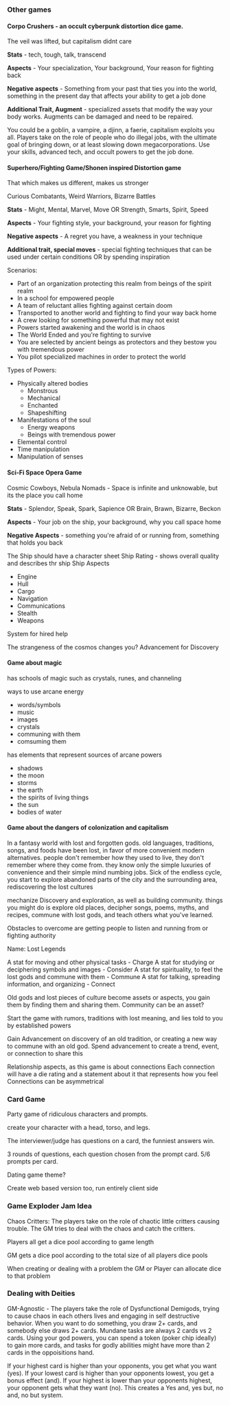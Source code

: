 
### Other games

#### Corpo Crushers - an occult cyberpunk distortion dice game.

The veil was lifted, but capitalism didnt care

**Stats** - tech, tough, talk, transcend

**Aspects** - Your specialization, Your background, Your reason for fighting back

**Negative aspects** - Something from your past that ties you into the world, something in the present day that affects your ability to get a job done 

**Additional Trait, Augment** - specialized assets that modify the way your body works. Augments can be damaged and need to be repaired.

You could be a goblin, a vampire, a djinn, a faerie, capitalism exploits you all. Players take on the role of people who do illegal jobs, with the ultimate goal of bringing down, or at least slowing down megacorporations. Use your skills, advanced tech, and occult powers to get the job done.

#### Superhero/Fighting Game/Shonen inspired Distortion game

That which makes us different, makes us stronger

Curious Combatants, Weird Warriors, Bizarre Battles

**Stats** - Might, Mental, Marvel, Move OR Strength, Smarts, Spirit, Speed

**Aspects** - Your fighting style, your background, your reason for fighting

**Negative aspects** - A regret you have, a weakness in your technique

**Additional trait, special moves** - special fighting techniques that can be used under certain conditions OR by spending inspiration

Scenarios:
- Part of an organization protecting this realm from beings of the spirit realm
- In a school for empowered people
- A team of reluctant allies fighting against certain doom
- Transported to another world and fighting to find your way back home
- A crew looking for something powerful that may not exist 
- Powers started awakening and the world is in chaos
- The World Ended and you're fighting to survive
- You are selected by ancient beings as protectors and they bestow you with tremendous power
- You pilot specialized machines in order to protect the world 

Types of Powers:
- Physically altered bodies
    - Monstrous
    - Mechanical
    - Enchanted
    - Shapeshifting
- Manifestations of the soul
    - Energy weapons
    - Beings with tremendous power
- Elemental control
- Time manipulation
- Manipulation of senses

#### Sci-Fi Space Opera Game

Cosmic Cowboys, Nebula Nomads - Space is infinite and unknowable, but its the place you call home

**Stats** - Splendor, Speak, Spark, Sapience OR Brain, Brawn, Bizarre, Beckon

**Aspects** - Your job on the ship, your background, why you call space home

**Negative Aspects** - something you're afraid of or running from, something that holds you back

The Ship should have a character sheet
Ship Rating - shows overall quality and describes thr ship
Ship Aspects
- Engine
- Hull
- Cargo
- Navigation
- Communications
- Stealth
- Weapons

System for hired help

The strangeness of the cosmos changes you? Advancement for Discovery

#### Game about magic

has schools of magic such as crystals, runes, and channeling

ways to use arcane energy
- words/symbols
- music
- images
- crystals
- communing with them
- comsuming them

has elements that represent sources of arcane powers
- shadows
- the moon
- storms
- the earth
- the spirits of living things
- the sun
- bodies of water

#### Game about the dangers of colonization and capitalism

In a fantasy world with lost and forgotten gods. old languages, traditions, songs, and foods have been lost, in favor of more convenient modern alternatives. people don't remember how they used to live, they don't remember where they come from. they know only the simple luxuries of convenience and their simple mind numbing jobs. Sick of the endless cycle, you start to explore abandoned parts of the city and the surrounding area, rediscovering the lost cultures 

mechanize Discovery and exploration, as well as building community. things you might do is explore old places, decipher songs, poems, myths, and recipes, commune with lost gods, and teach others what you've learned.

Obstacles to overcome are getting people to listen and running from or fighting authority

Name: Lost Legends

A stat for moving and other physical tasks - Charge
A stat for studying or deciphering symbols and images - Consider
A stat for spirituality, to feel the lost gods and commune with them - Commune
A stat for talking, spreading information, and organizing - Connect

Old gods and lost pieces of culture become assets or aspects, you gain them by finding them and sharing them. Community can be an asset?

Start the game with rumors, traditions with lost meaning, and lies told to you by established powers

Gain Advancement on discovery of an old tradition, or creating a new way to commune with an old god. Spend advancement to create a trend, event, or connection to share this

Relationship aspects, as this game is about connections
Each connection will have a die rating and a statement about it that represents how you feel
Connections can be asymmetrical

### Card Game

Party game of ridiculous characters and prompts.

create your character with a head, torso, and legs.

The interviewer/judge has questions on a card, the funniest answers win.

3 rounds of questions, each question chosen from the prompt card. 5/6 prompts per card.

Dating game theme?

Create web based version too, run entirely client side

### Game Exploder Jam Idea

Chaos Critters: The players take on the role of chaotic little critters causing trouble. The GM tries to deal with the chaos and catch the critters.

Players all get a dice pool according to game length

GM gets a dice pool according to the total size of all players dice pools

When creating or dealing with a problem the GM or Player can allocate dice to that problem

### Dealing with Deities

GM-Agnostic - The players take the role of Dysfunctional Demigods, trying to cause chaos in each others lives and engaging in self destructive behavior.
When you want to do something, you draw 2+ cards, and somebody else draws 2+ cards. Mundane tasks are always 2 cards vs 2 cards. Using your god powers, you can spend a token (poker chip ideally) to gain more cards, and tasks for godly abilities might have more than 2 cards in the oppoisitions hand.

If your highest card is higher than your opponents, you get what you want (yes). If your lowest card is higher than your opponents lowest, you get a bonus effect (and). If your highest is lower than your opponents highest, your opponent gets what they want (no). This creates a Yes and, yes but, no and, no but system.
